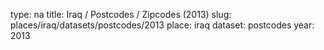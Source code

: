 type: na
title: Iraq / Postcodes / Zipcodes (2013)
slug: places/iraq/datasets/postcodes/2013
place: iraq
dataset: postcodes
year: 2013
